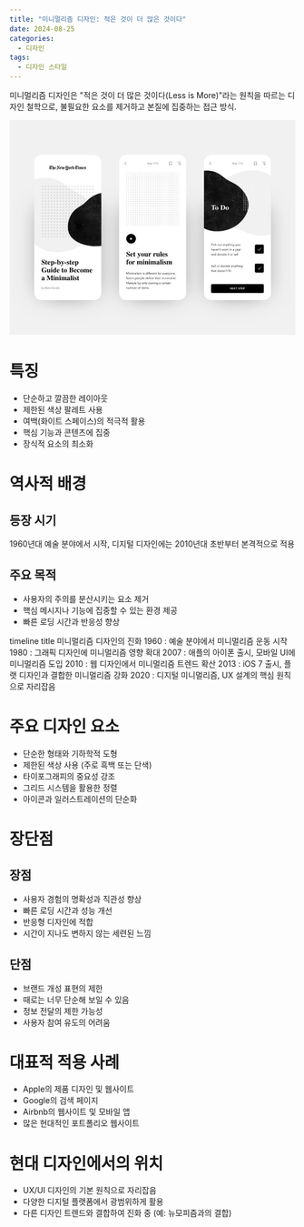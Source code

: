 ```yaml
---
title: "미니멀리즘 디자인: 적은 것이 더 많은 것이다"
date: 2024-08-25
categories:
  - 디자인
tags:
  - 디자인 스타일
---
```


미니멀리즘 디자인은 "적은 것이 더 많은 것이다(Less is More)"라는 원칙을 따르는 디자인 철학으로, 불필요한 요소를 제거하고 본질에 집중하는 접근 방식.

<img src="/assets/images/design/style/minimalism.jpeg" alt="미니멀디자인 예시: 간단한 디자인의 모바일 화면"/>


# 특징

- 단순하고 깔끔한 레이아웃
- 제한된 색상 팔레트 사용
- 여백(화이트 스페이스)의 적극적 활용
- 핵심 기능과 콘텐츠에 집중
- 장식적 요소의 최소화

# 역사적 배경

## 등장 시기
1960년대 예술 분야에서 시작, 디지털 디자인에는 2010년대 초반부터 본격적으로 적용

## 주요 목적
- 사용자의 주의를 분산시키는 요소 제거
- 핵심 메시지나 기능에 집중할 수 있는 환경 제공
- 빠른 로딩 시간과 반응성 향상

<div class="mermaid">
timeline
  title 미니멀리즘 디자인의 진화
  1960 : 예술 분야에서 미니멀리즘 운동 시작
  1980 : 그래픽 디자인에 미니멀리즘 영향 확대
  2007 : 애플의 아이폰 출시, 모바일 UI에 미니멀리즘 도입
  2010 : 웹 디자인에서 미니멀리즘 트렌드 확산
  2013 : iOS 7 출시, 플랫 디자인과 결합한 미니멀리즘 강화
  2020 : 디지털 미니멀리즘, UX 설계의 핵심 원칙으로 자리잡음
</div>

# 주요 디자인 요소

- 단순한 형태와 기하학적 도형
- 제한된 색상 사용 (주로 흑백 또는 단색)
- 타이포그래피의 중요성 강조
- 그리드 시스템을 활용한 정렬
- 아이콘과 일러스트레이션의 단순화

# 장단점

## 장점
- 사용자 경험의 명확성과 직관성 향상
- 빠른 로딩 시간과 성능 개선
- 반응형 디자인에 적합
- 시간이 지나도 변하지 않는 세련된 느낌

## 단점
- 브랜드 개성 표현의 제한
- 때로는 너무 단순해 보일 수 있음
- 정보 전달의 제한 가능성
- 사용자 참여 유도의 어려움

# 대표적 적용 사례

- Apple의 제품 디자인 및 웹사이트
- Google의 검색 페이지
- Airbnb의 웹사이트 및 모바일 앱
- 많은 현대적인 포트폴리오 웹사이트

# 현대 디자인에서의 위치

- UX/UI 디자인의 기본 원칙으로 자리잡음
- 다양한 디지털 플랫폼에서 광범위하게 활용
- 다른 디자인 트렌드와 결합하여 진화 중 (예: 뉴모피즘과의 결합)
